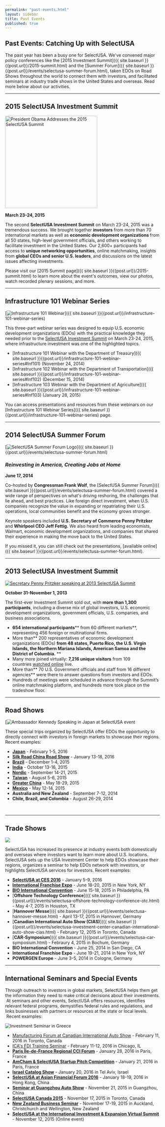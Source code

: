 ```yaml
---
permalink: "past-events.html"
layout: sidebar
title: Past Events
published: true
---
```


## Past Events: Catching Up with SelectUSA

The past year has been a busy one for SelectUSA. We've convened major policy conferences like the [2015 Investment Summit]({{ site.baseurl }}{{post.url}}/2015-summit.html) and the [Summer Forum]({{ site.baseurl }}{{post.url}}/events/selectusa-summer-forum.html), taken EDOs on Road Shows throughout the world to connect them with investors, and facilitated seminars at industry trade shows in the United States and overseas. Read more below about our activities.

* * *

## 2015 SelectUSA Investment Summit 

<span class="imgright"><a href="{{ site.baseurl }}{{post.url}}/2015-summit.html"><img src="http://www.commerce.gov/sites/commerce.gov/files/styles/scale_700w/public/16722605079_45ed7eff3f_o.jpg?itok=hY2r4t4y" alt="President Obama Addresses the 2015 SelectUSA Summit" width="300"></a></span>

**March 23-24, 2015**

<span>The second&nbsp;</span>**SelectUSA Investment Summit**<span>&nbsp;on March 23-24, 2015&nbsp;was a tremendous success. We brought together&nbsp;</span>**investors**<span>&nbsp;from more than 70 international markets as well as&nbsp;</span>**economic development organizations&nbsp;**<span>from all 50 states, high-level government officials, and others working to facilitate investment in the United States. Our 2,600+ participants had access to&nbsp;</span>**unique networking opportunities**<span>, online matchmaking, insights from&nbsp;</span>**global CEOs and senior U.S. leaders**<span>, and discussions on the latest issues affecting investments.</span>

Please visit our [2015 Summit page]({{ site.baseurl }}{{post.url}}/2015-summit.html) to learn more about the event's outcomes, view our photos, watch recorded plenary sessions, and more.

* * *

## Infrastructure 101 Webinar Series

<span class="imgright">[![Infrastructure 101 Webinar](images/selectusa_infrastructure_101_webinar_2014-11-24_page_01_0-300x225.jpg "Infrastructure 101 Webinar")]({{ site.baseurl }}{{post.url}}/infrastructure-101-webinar-series)</span>

This three-part webinar series was designed to equip U.S. economic development organizations (EDOs) with the practical knowledge they needed prior to the&nbsp;[SelectUSA Investment Summit](http://www.selectusasummit.com/)&nbsp;on March 23-24, 2015, where infrastructure investment was one of the highlighted topics.

*   [Infrastructure 101 Webinar with the Department of Treasury]({{ site.baseurl }}{{post.url}}/infrastructure-101-webinar-series#Inf101)&nbsp;(November 24, 2014)
*   [Infrastructure 102 Webinar with the Department of Transportation]({{ site.baseurl }}{{post.url}}/infrastructure-101-webinar-series#Inf102)&nbsp;(December 15, 2014)
*   [Infrastructure 103 Webinar with the Department of Agriculture]({{ site.baseurl }}{{post.url}}/infrastructure-101-webinar-series#Inf103)&nbsp;(January 28, 2015)

You can access presentations and resources from these webinars on our [Infrastructure 101 Webinar Series]({{ site.baseurl }}{{post.url}}/infrastructure-101-webinar-series) page.

***

## 2014 SelectUSA Summer Forum

<span class="imgright">[![SelectUSA Summer Forum Logo](images/summer_forum_logo-422x155.png "SelectUSA Summer Forum Logo")]({{ site.baseurl }}{{post.url}}/events/selectusa-summer-forum.html)</span>

### *Reinvesting in America, Creating Jobs at Home*

**June 17, 2014**

Co-hosted by **Congressman Frank Wolf**, the [SelectUSA Summer Forum]({{ site.baseurl }}{{post.url}}/events/selectusa-summer-forum.html) covered a wide range of perspectives on what's driving reshoring, the challenges that lie ahead, and best practices. Like foreign direct investment, when U.S. companies recognize the value in expanding or repatriating their U.S. operations, local communities benefit and the economy grows stronger.

Keynote speakers included **U.S.&nbsp;Secretary of Commerce Penny Pritzker** and **Whirlpool CEO Jeff Fettig.** We also heard from leading economists, Walmart, economic development organizations, and companies that shared their experience in making the move back to the United States.

If you missed it, you can still check out the presentations,&nbsp;[available online]({{ site.baseurl }}{{post.url}}/events/selectusa-summer-forum.html).

* * *

## 2013 SelectUSA Investment Summit

<span class="imgright">[![Secretary Penny Pritzker speaking at 2013 SelectUSA Summit](images/pritzker_closeup_speaking-300x225.jpg "Secretary Penny Pritzker speaking at 2013 SelectUSA Summit")](http://www.selectusasummit.com/)</span>

**October 31-November 1, 2013**

The first-ever Investment Summit sold out, with **more than 1,300 participants**, including a diverse mix of global investors, U.S. economic development organizations, government officials, U.S. companies, and business associations.&nbsp;

*   **654 international participants****&nbsp;from 60 different markets**, representing 456 foreign or multinational firms.
*   More than**&nbsp;200 representatives of economic development organizations (EDOs)&nbsp;**from 48 states, Puerto Rico, the U.S. Virgin Islands, the Northern Mariana Islands, American Samoa and the District of Columbia.**&nbsp;**
*   Many more joined virtually:&nbsp;**7,216 unique visitors**&nbsp;from 109 countries&nbsp;[watched online](http://new.livestream.com/accounts/4828334/selectUSA2013)&nbsp;live.
*   More than**&nbsp;70 U.S. Government officials and staff from 16 different agencies**&nbsp;were there to answer questions from investors and EDOs.&nbsp;
*   Hundreds of meetings were scheduled in advance through the Summit’s online matchmaking platform, and hundreds more took place on the tradeshow floor.

***

## Road Shows

<span class="imgright">[![Ambassador Kennedy Speaking in Japan at SelectUSA event](images/amb_cbk_gives_remarks_at_the_su_japan_launch_and_showcase-300x200.jpg "Ambassador Kennedy Speaking in Japan at SelectUSA event")</span>

These special trips organized by SelectUSA offer EDOs the opportunity to directly connect with investors in foreign markets to showcase their regions. Recent examples:

*   [**Japan**](http://selectusa.commerce.gov/events/japan-road-show.html) - February 1-5, 2016   
*   [**Silk Road China Road Show**](http://selectusa.commerce.gov/silk-road-china-road-show.html) - January 13-18, 2016
*   [**Brazil**](http://selectusa.commerce.gov/events/selectusa-brazil-road-show.html) - December 1-4, 2015
*   [**India**](http://selectusa.commerce.gov/events/india-road-show.html) - October 13-16, 2015
*   [**Nordic**](http://selectusa.commerce.gov/events/selectusa-road-show-nordics.html) - September 14-21, 2015
*   [**Taiwan**](http://selectusa.commerce.gov/events/selectusa-taiwan-road-show.html) - August 5-6, 2015
*   [**Greater China**]({{base.url}}/events/save-date-selectusa-greater-china-road-show.html) - May 18-29, 2015
*   [**Mexico**]({{base.url}}/events/save-date-selectusa-mexico-road-show.html) - May 12-14, 2015
*   **Australia and New Zealand** - September 7-12, 2014
*   **Chile, Brazil, and Colombia** - August 26-29, 2014

&nbsp;

* * *

## Trade Shows
<span class="imgright">![](images/usa_investment_center_2-300x225.jpg)</span>

SelectUSA has increased its presence at industry events both domestically and overseas where investors want to learn more about U.S. locations. SelectUSA sets up the USA Investment Center to help EDOs showcase their regions, organizes a seminar to help EDOs network with investors, or highlights SelectUSA services for investors. Recent examples:

*   [**SelectUSA at CES 2016**](http://selectusa.commerce.gov/events/selectusa-ces2016.html) - January 5-9, 2016
*   [**International Franchise Expo**]({{base.url}}/events/selectusa-international-franchise-expo.html) - June 18-20, 2015 in New York, NY
*   [**BIO International Convention**]({{base.url}}/events/selectusa-bio-2015.html) - June 15-18, 2015 in Philadelphia, PA
*   [**Offshore Technology Conference**]({{ site.baseurl }}{{post.url}}/events/selectusa-offshore-technology-conference-otc.html) - May 4-7, 2015 in Houston, TX
*   [**Hannover Messe**]({{ site.baseurl }}{{post.url}}/events/selectusa-hannover-messe.html) - April 13-17, 2015 in Hannover, Germany
*   [**Canadian International Auto Show (CIAS)**]({{ site.baseurl }}{{post.url}}/events/selectusa-investment-center-canadian-international-auto-show-cias.html) - February 12, 2015 in Toronto, Canada
*   [**CAR-Symposium**]({{ site.baseurl }}{{post.url}}/events/selectusa-car-symposium.html) - Febraury 4, 2015 in Bochum, Germany
*   **BIO International Convention** - June 25, 2014 in San Diego, CA
*   **International Franchise Expo** - June 19-21, 2014 in New York, NY
*   **POWERGEN Europe** - June 3-5, 2014 in Cologne, Germany

* * *

## International Seminars and Special Events

Through outreach to investors in global markets, SelectUSA helps them get the information they need to make critical decisions about their investments. &nbsp;At seminars and other events, SelectUSA offers resources, identifies relevant federal programs, demystifies federal rules and regulations, and links businesses with partners or resources at the state or local levels. &nbsp;Recent examples:

<span class="imgright">![Investment Seminar in Greece](images/4355_eveth_-300x200.jpg "Investment Seminar in Greece")</span>

*   [Manufacturing Forum at Canadian International Auto Show](http://selectusa.commerce.gov/events/canada-auto-show.html) - February 11, 2016 in Toronto, Canada
*   [ICA's FDI Training Seminar](http://selectusa.commerce.gov/events/selectusa-ica-workshop-2016.html) - February 11-12, 2016 in Chicago, IL
*   [**Paris Île-de-France Regional CCI Forum**](http://selectusa.commerce.gov/events/icc-paris.html) - January 28, 2016 in Paris, France
*   [**AmCham & SelectUSA Startup Pitch Competition**](http://selectusa.commerce.gov/events/icc-paris.html) - January 21, 2016 in Paris, France
*   [**Israel Catalog Show**](http://selectusa.commerce.gov/events/israel-catalog-show1.html) - January 20, 2016 in Tel Aviv, Israel
*   [**SelectUSA at Asian Financial Forum 2016**](http://selectusa.commerce.gov/events/selectusa-aff-2016.html) - January 18-19, 2016 in Hong Kong, China
*   [**Seminar at Guangzhou Auto Show**](http://selectusa.commerce.gov/events/guangzhou-auto-show.html) - November 21, 2015 in Guangzhou, China
*   [**SelectUSA Canada 2015**](http://selectusa.commerce.gov/events/selectusa-canada-2015.html) - November 17, 2015 in Toronto, Canada
*   [**New Zealand Business Seminar**](http://selectusa.commerce.gov/events/selectusa-nz-biz-seminar.html) - November 17-19, 2015 in Auckland, Christchurch and Wellington, New Zealand
*   [**SelectUSA at the International Investment & Expansion Virtual Summit**](http://selectusa.commerce.gov/events/expanding-to.html) - November 12, 2015 (Online event)
